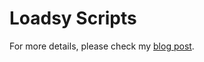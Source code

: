 # Loadsy Scripts

For more details, please check my [blog post](https://qainsights.com/getting-started-with-loadsy/).
